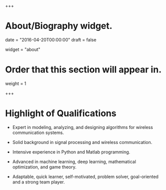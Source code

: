 +++
# About/Biography widget.

date = "2016-04-20T00:00:00"
draft = false

widget = "about"

# Order that this section will appear in.
weight = 1



 
+++

# Highlight of Qualifications


- Expert in modeling, analyzing, and designing algorithms for wireless communication systems.

- Solid background in signal processing and wireless communication.

- Intensive experience in Python and Matlab programming.

- Advanced in machine learning, deep learning, mathematical optimization, and game theory.

- Adaptable, quick learner, self-motivated, problem solver, goal-oriented and a strong team player.
